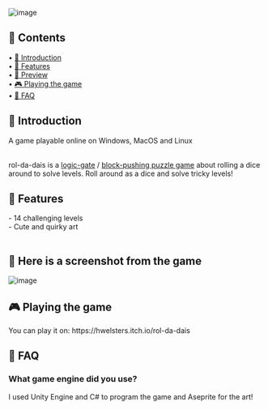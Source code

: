 ![image](https://user-images.githubusercontent.com/84760072/190935069-8d3c4a90-c1fd-4672-80de-f592e6b0ba23.png)

<h2>📖 Contents</h2>

• [🤘 Introduction](https://github.com/hwelsters/rol-da-dais/blob/main/README.md#-introduction)  
• [🍟 Features  ](https://github.com/hwelsters/rol-da-dais/blob/main/README.md#features)  
• [🎲 Preview  ](https://github.com/hwelsters/rol-da-dais/blob/main/README.md#here-is-edamame-in-all-its-glory)  
• [🎮 Playing the game  ](https://github.com/hwelsters/rol-da-dais/blob/main/README.md#-playing-the-game)  
• [🤔 FAQ  ](https://github.com/hwelsters/rol-da-dais/blob/main/README.md#-faq)  
  
    

<h2>🎲 Introduction</h2>
  <p>A game playable online on Windows, MacOS and Linux </p> 
  <br/>
rol-da-dais is a <a href="https://en.wikipedia.org/wiki/Logic_gate">logic-gate</a> / <a href="https://en.wikipedia.org/wiki/Sokoban">block-pushing puzzle game</a> about rolling a dice around to solve levels. Roll around as a dice and solve tricky levels!
  
    
<h2>🦶 Features</h2>
- 14 challenging levels  <br/>
- Cute and quirky art <br/>
<br/>
  
<h2>🎲 Here is a screenshot from the game</h2>

![image](https://user-images.githubusercontent.com/84760072/190935215-cd12389b-a89b-456b-a134-4cf3d2d80ba6.png)
  
<h2>🎮 Playing the game</h2>
You can play it on: https://hwelsters.itch.io/rol-da-dais
  
  
<h2>🤔 FAQ</h2>
<h3>What game engine did you use?</h3>
I used Unity Engine and C# to program the game and Aseprite for the art!
